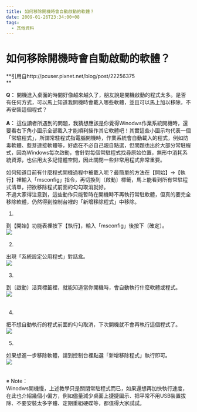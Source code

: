 ```yaml
---
title: 如何移除開機時會自動啟動的軟體？
date: 2009-01-26T23:34:00+08
tags:
  - 其他資料
---
```

# 如何移除開機時會自動啟動的軟體？

**引用自http://pcuser.pixnet.net/blog/post/22256375  
**

**Q：** 開機進入桌面的時間好像越來越久了，朋友說是開機啟動的程式太多。是否有任何方式，可以馬上知道我開機時會載入哪些軟體，並且可以馬上加以移除，不再安裝這個程式？  
   
**A：** 這位讀者所遇到的問題，我猜想應該是你覺得Winodws作業系統開機時，還要看右下角小圖示全部載入才能順利操作其它軟體吧！其實這些小圖示均代表一個「常駐程式」，所謂常駐程式指電腦開機時，作業系統會自動載入的程式，例如防毒軟體、藍芽連接軟體等，好處在不必自己親自點選，但問題也出於大部分常駐程式，因為Windows每次啟動，會針對每個常駐程式找尋原始位置，無形中消耗系統資源，也佔用太多記憶體空間，因此關閉一些非常用程式非常重要。

如何知道目前有什麼程式開機過程中被載入呢？最簡單的方法在【開始】→【執行】裡輸入「msconfig」指令，再切換到〔啟動〕標籤，馬上能看到所有常駐程式清單，把欲移除程式前面的勾勾取消就好。  
不過大家得注意到，這些動作只能暫時在開機時不再執行常駐軟體，但真的要完全移除軟體，仍然得到控制台裡的「新增移除程式」中移除。

1.  
到【開始】功能表裡按下【執行】，輸入「msconfig」後按下〔確定〕。  
[![](http://pic.pimg.tw/pcuser/4907d7fc4808c.png)](http://pcuser.pixnet.net/album/photo/103313706) 

2.  
出現「系統設定公用程式」對話盒。  
[![](http://pic.pimg.tw/pcuser/4907d7ff2d2d3.png)](http://pcuser.pixnet.net/album/photo/103313708) 

3.  
到〔啟動〕活頁標籤裡，就能知道當你開機時，會自動執行什麼軟體或程式。[  
![](http://pic.pimg.tw/pcuser/normal_4907d801b1d8d.png)](http://pcuser.pixnet.net/album/photo/103313710)   
 

4.  
把不想自動執行的程式前面的勾勾取消，下次開機就不會再執行這個程式了。[  
![](http://pic.pimg.tw/pcuser/normal_4907d803ea946.png)](http://pcuser.pixnet.net/album/photo/103313712) 

5.  
如果想進一步移除軟體，請到控制台裡點選「新增移除程式」執行即可。[  
![](http://pic.pimg.tw/pcuser/normal_4907d7fb1fb9e.png)](http://pcuser.pixnet.net/album/photo/103313705)   
 

※ Note：  
Winodws開機慢，上述教學只是關閉常駐程式而已，如果還想再加快執行速度，在此也介紹幾個小偏方，例如儘量減少桌面上捷捷圖示、把平常不用USB裝置拔除、不要安裝太多字體、定期重組硬碟等，都值得大家試試。